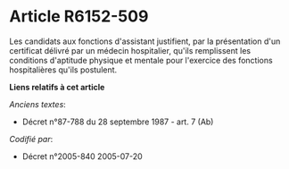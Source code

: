# Article R6152-509

Les candidats aux fonctions d'assistant justifient, par la présentation d'un certificat délivré par un médecin hospitalier,
qu'ils remplissent les conditions d'aptitude physique et mentale pour l'exercice des fonctions hospitalières qu'ils
postulent.

**Liens relatifs à cet article**

_Anciens textes_:

  - Décret n°87-788 du 28 septembre 1987 - art. 7 (Ab)

_Codifié par_:

  - Décret n°2005-840 2005-07-20
